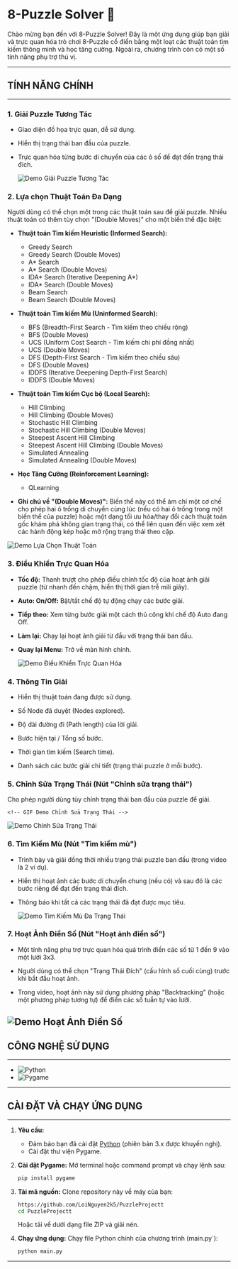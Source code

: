 # 8-Puzzle Solver 🧩

Chào mừng bạn đến với 8-Puzzle Solver! Đây là một ứng dụng giúp bạn giải và trực quan hóa trò chơi 8-Puzzle cổ điển bằng một loạt các thuật toán tìm kiếm thông minh và học tăng cường. Ngoài ra, chương trình còn có một số tính năng phụ trợ thú vị.


-----------------------------------
## TÍNH NĂNG CHÍNH
-----------------------------------

### 1. Giải Puzzle Tương Tác
*   Giao diện đồ họa trực quan, dễ sử dụng.
*   Hiển thị trạng thái ban đầu của puzzle.
*   Trực quan hóa từng bước di chuyển của các ô số để đạt đến trạng thái đích.

    <!-- GIF Demo Giải Puzzle Tương Tác -->
    ![Demo Giải Puzzle Tương Tác](assets/gifs/GiaiThuatToan.gif)

### 2. Lựa chọn Thuật Toán Đa Dạng
Người dùng có thể chọn một trong các thuật toán sau để giải puzzle. Nhiều thuật toán có thêm tùy chọn "(Double Moves)" cho một biến thể đặc biệt:

*   **Thuật toán Tìm kiếm Heuristic (Informed Search):**
    *   Greedy Search
    *   Greedy Search (Double Moves)
    *   A* Search
    *   A* Search (Double Moves)
    *   IDA* Search (Iterative Deepening A*)
    *   IDA* Search (Double Moves)
    *   Beam Search
    *   Beam Search (Double Moves)
*   **Thuật toán Tìm kiếm Mù (Uninformed Search):**
    *   BFS (Breadth-First Search - Tìm kiếm theo chiều rộng)
    *   BFS (Double Moves)
    *   UCS (Uniform Cost Search - Tìm kiếm chi phí đồng nhất)
    *   UCS (Double Moves)
    *   DFS (Depth-First Search - Tìm kiếm theo chiều sâu)
    *   DFS (Double Moves)
    *   IDDFS (Iterative Deepening Depth-First Search)
    *   IDDFS (Double Moves)
*   **Thuật toán Tìm kiếm Cục bộ (Local Search):**
    *   Hill Climbing
    *   Hill Climbing (Double Moves)
    *   Stochastic Hill Climbing
    *   Stochastic Hill Climbing (Double Moves)
    *   Steepest Ascent Hill Climbing
    *   Steepest Ascent Hill Climbing (Double Moves)
    *   Simulated Annealing
    *   Simulated Annealing (Double Moves)
*   **Học Tăng Cường (Reinforcement Learning):**
    *   QLearning

*   **Ghi chú về "(Double Moves)":** Biến thể này có thể ám chỉ một cơ chế cho phép hai ô trống di chuyển cùng lúc (nếu có hai ô trống trong một biến thể của puzzle) hoặc một dạng tối ưu hóa/thay đổi cách thuật toán gốc khám phá không gian trạng thái, có thể liên quan đến việc xem xét các hành động kép hoặc mở rộng trạng thái theo cặp.

    <!-- GIF Demo Lựa Chọn Thuật Toán (Nếu có) -->
   ![Demo Lựa Chọn Thuật Toán](assets/gifs/DemoChonThuatToan.gif)

### 3. Điều Khiển Trực Quan Hóa
*   **Tốc độ:** Thanh trượt cho phép điều chỉnh tốc độ của hoạt ảnh giải puzzle (từ nhanh đến chậm, hiển thị thời gian trễ mili giây).
*   **Auto: On/Off:** Bật/tắt chế độ tự động chạy các bước giải.
*   **Tiếp theo:** Xem từng bước giải một cách thủ công khi chế độ Auto đang Off.
*   **Làm lại:** Chạy lại hoạt ảnh giải từ đầu với trạng thái ban đầu.
*   **Quay lại Menu:** Trở về màn hình chính.

    <!-- GIF Demo Điều Khiển Trực Quan Hóa -->
    ![Demo Điều Khiển Trực Quan Hóa](assets/gifs/DieuKhienTrucQuanHoa.gif)

### 4. Thông Tin Giải
*   Hiển thị thuật toán đang được sử dụng.
*   Số Node đã duyệt (Nodes explored).
*   Độ dài đường đi (Path length) của lời giải.
*   Bước hiện tại / Tổng số bước.
*   Thời gian tìm kiếm (Search time).
*   Danh sách các bước giải chi tiết (trạng thái puzzle ở mỗi bước).

    <!-- GIF Demo Thông Tin Giải (Nếu có) -->
   

### 5. Chỉnh Sửa Trạng Thái (Nút "Chỉnh sửa trạng thái")
Cho phép người dùng tùy chỉnh trạng thái ban đầu của puzzle để giải.

    <!-- GIF Demo Chỉnh Sửa Trạng Thái -->
  ![Demo Chỉnh Sửa Trạng Thái](assets/gifs/ChinhSuaTrangThai.gif)

### 6. Tìm Kiếm Mù (Nút "Tìm kiếm mù")
*   Trình bày và giải đồng thời nhiều trạng thái puzzle ban đầu (trong video là 2 ví dụ).
*   Hiển thị hoạt ảnh các bước di chuyển chung (nếu có) và sau đó là các bước riêng để đạt đến trạng thái đích.
*   Thông báo khi tất cả các trạng thái đã đạt được mục tiêu.

    <!-- GIF Demo Tìm Kiếm Mù Đa Trạng Thái -->
    ![Demo Tìm Kiếm Mù Đa Trạng Thái](assets/gifs/BlindSearch.gif)
### 7. Hoạt Ảnh Điền Số (Nút "Hoạt ảnh điền số")
*   Một tính năng phụ trợ trực quan hóa quá trình điền các số từ 1 đến 9 vào một lưới 3x3.
*   Người dùng có thể chọn "Trạng Thái Đích" (cấu hình số cuối cùng) trước khi bắt đầu hoạt ảnh.
*   Trong video, hoạt ảnh này sử dụng phương pháp "Backtracking" (hoặc một phương pháp tương tự) để điền các số tuần tự vào lưới.

    <!-- GIF Demo Hoạt Ảnh Điền Số -->
   ![Demo Hoạt Ảnh Điền Số](assets/gifs/BackTracking.gif)
-----------------------------------
## CÔNG NGHỆ SỬ DỤNG
-----------------------------------
*   ![Python](https://img.shields.io/badge/Python-3776AB?style=for-the-badge&logo=python&logoColor=white)
*   ![Pygame](https://img.shields.io/badge/PyGame-005500?style=for-the-badge&logo=pygame&logoColor=white) 

-----------------------------------
## CÀI ĐẶT VÀ CHẠY ỨNG DỤNG
-----------------------------------
1.  **Yêu cầu:**
    *   Đảm bảo bạn đã cài đặt [Python](https://www.python.org/downloads/) (phiên bản 3.x được khuyến nghị).
    *   Cài đặt thư viện Pygame.

2.  **Cài đặt Pygame:**
    Mở terminal hoặc command prompt và chạy lệnh sau:
    ```bash
    pip install pygame
    ```

3.  **Tải mã nguồn:**
    Clone repository này về máy của bạn:
    ```bash
    https://github.com/LoiNguyen2k5/PuzzleProjectt
    cd PuzzleProjectt
    ```
    Hoặc tải về dưới dạng file ZIP và giải nén.

4.  **Chạy ứng dụng:**
    Chạy file Python chính của chương trình (main.py`):
    ```bash
    python main.py
    ```
   

-----------------------------------
